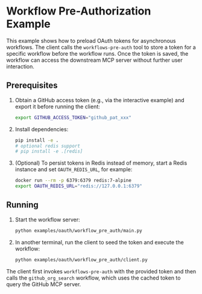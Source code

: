 # Workflow Pre-Authorization Example

This example shows how to preload OAuth tokens for asynchronous workflows.
The client calls the `workflows-pre-auth` tool to store a token for a
specific workflow before the workflow runs. Once the token is saved, the
workflow can access the downstream MCP server without further user
interaction.

## Prerequisites

1. Obtain a GitHub access token (e.g., via the interactive example) and
   export it before running the client:

   ```bash
   export GITHUB_ACCESS_TOKEN="github_pat_xxx"
   ```

2. Install dependencies:

   ```bash
   pip install -e .
   # optional redis support
   # pip install -e .[redis]
   ```

3. (Optional) To persist tokens in Redis instead of memory, start a Redis
   instance and set `OAUTH_REDIS_URL`, for example:

   ```bash
   docker run --rm -p 6379:6379 redis:7-alpine
   export OAUTH_REDIS_URL="redis://127.0.0.1:6379"
   ```

## Running

1. Start the workflow server:

   ```bash
   python examples/oauth/workflow_pre_auth/main.py
   ```

2. In another terminal, run the client to seed the token and execute the
   workflow:

   ```bash
   python examples/oauth/workflow_pre_auth/client.py
   ```

The client first invokes `workflows-pre-auth` with the provided token and
then calls the `github_org_search` workflow, which uses the cached token to
query the GitHub MCP server.
